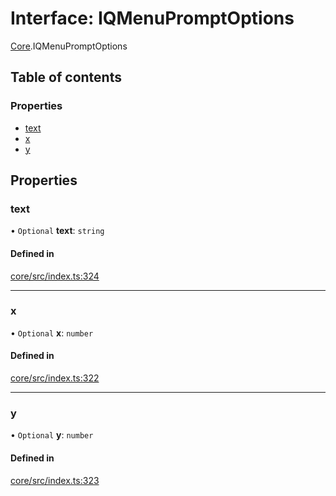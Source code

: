# Interface: IQMenuPromptOptions

[Core](../modules/Core.md).IQMenuPromptOptions

## Table of contents

### Properties

- [text](Core.IQMenuPromptOptions.md#text)
- [x](Core.IQMenuPromptOptions.md#x)
- [y](Core.IQMenuPromptOptions.md#y)

## Properties

### text

• `Optional` **text**: `string`

#### Defined in

[core/src/index.ts:324](https://github.com/iniquitybbs/iniquity/blob/d1c5f72/packages/core/src/index.ts#L324)

___

### x

• `Optional` **x**: `number`

#### Defined in

[core/src/index.ts:322](https://github.com/iniquitybbs/iniquity/blob/d1c5f72/packages/core/src/index.ts#L322)

___

### y

• `Optional` **y**: `number`

#### Defined in

[core/src/index.ts:323](https://github.com/iniquitybbs/iniquity/blob/d1c5f72/packages/core/src/index.ts#L323)
